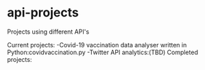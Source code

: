 # api-projects
Projects using different API's

Current projects:
    -Covid-19 vaccination data analyser written in Python:covidvaccination.py
    -Twitter API analytics:(TBD)
Completed projects:
